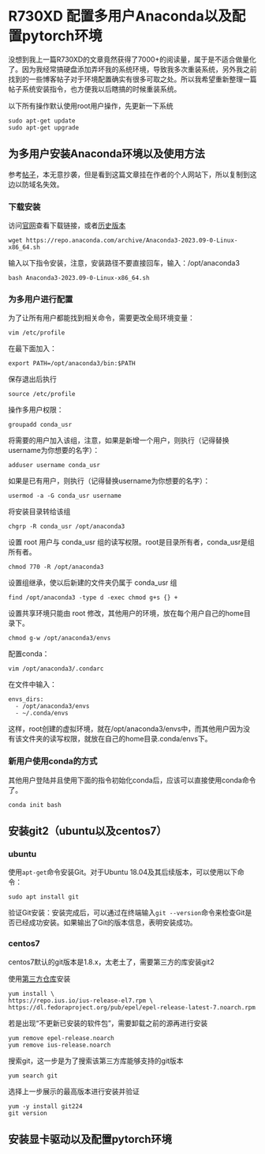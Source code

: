 # R730XD 配置多用户Anaconda以及配置pytorch环境
没想到我上一篇R730XD的文章竟然获得了7000+的阅读量，属于是不适合做量化了。因为我经常搞硬盘添加弄坏我的系统环境，导致我多次重装系统，另外我之前找到的一些博客帖子对于环境配置确实有很多可取之处。所以我希望重新整理一篇帖子系统安装指令，也方便我以后瞎搞的时候重装系统。

以下所有操作默认使用root用户操作，先更新一下系统
```shell
sudo apt-get update
sudo apt-get upgrade
```

## 为多用户安装Anaconda环境以及使用方法
参考[帖子](https://yangyq.net/2023/03/anaconda-install-and-use.html)，本无意抄袭，但是看到这篇文章挂在作者的个人网站下，所以复制到这边以防域名失效。

### 下载安装
访问[官网](https://www.anaconda.com/download#downloads)查看下载链接，或者[历史版本]( https://repo.anaconda.com/archive/)
```shell
wget https://repo.anaconda.com/archive/Anaconda3-2023.09-0-Linux-x86_64.sh
```
输入以下指令安装，注意，安装路径不要直接回车，输入：/opt/anaconda3
```shell
bash Anaconda3-2023.09-0-Linux-x86_64.sh
```

### 为多用户进行配置
为了让所有用户都能找到相关命令，需要更改全局环境变量：
```shell
vim /etc/profile
```
在最下面加入：
```shell
export PATH=/opt/anaconda3/bin:$PATH
```
保存退出后执行
```shell
source /etc/profile
```

操作多用户权限：
```shell
groupadd conda_usr
```
将需要的用户加入该组，注意，如果是新增一个用户，则执行（记得替换username为你想要的名字）：
```shell
adduser username conda_usr
```
如果是已有用户，则执行（记得替换username为你想要的名字）：
```shell
usermod -a -G conda_usr username
```


将安装目录转给该组
```shell
chgrp -R conda_usr /opt/anaconda3
```
设置 root 用户与 conda_usr 组的读写权限。root是目录所有者，conda_usr是组所有者。
```shell
chmod 770 -R /opt/anaconda3
```
设置组继承，使以后新建的文件夹仍属于 conda_usr 组
```shell
find /opt/anaconda3 -type d -exec chmod g+s {} +
```
设置共享环境只能由 root 修改，其他用户的环境，放在每个用户自己的home目录下。
```shell
chmod g-w /opt/anaconda3/envs
```
配置conda：
```shell
vim /opt/anaconda3/.condarc
```
在文件中输入：
```shell
envs_dirs:
  - /opt/anaconda3/envs
  - ~/.conda/envs
```
这样，root创建的虚拟环境，就在/opt/anaconda3/envs中，而其他用户因为没有该文件夹的读写权限，就放在自己的home目录.conda/envs下。


### 新用户使用conda的方式

其他用户登陆并且使用下面的指令初始化conda后，应该可以直接使用conda命令了。
```shell
conda init bash
```

## 安装git2（ubuntu以及centos7）

### ubuntu
使用`apt-get`命令安装Git。对于Ubuntu 18.04及其后续版本，可以使用以下命令：

```shell
sudo apt install git
```
验证Git安装：安装完成后，可以通过在终端输入`git --version`命令来检查Git是否已经成功安装。如果输出了Git的版本信息，表明安装成功。


### centos7
centos7默认的git版本是1.8.x，太老土了，需要第三方的库安装git2

使用[第三方仓库](https://ius.io/setup)安装
```shell
yum install \
https://repo.ius.io/ius-release-el7.rpm \
https://dl.fedoraproject.org/pub/epel/epel-release-latest-7.noarch.rpm
```
若是出现“不更新已安装的软件包”，需要卸载之前的源再进行安装
```shell
yum remove epel-release.noarch
yum remove ius-release.noarch
```

搜索git，这一步是为了搜索该第三方库能够支持的git版本
```shell
yum search git
```

选择上一步展示的最高版本进行安装并验证
```shell
yum -y install git224
git version
```

## 安装显卡驱动以及配置pytorch环境














